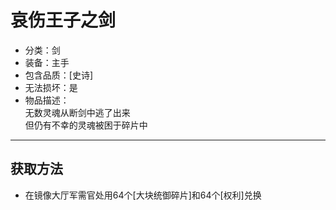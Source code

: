 # 哀伤王子之剑
* 分类：剑
* 装备：主手
* 包含品质：[史诗]
* 无法损坏：是
* 物品描述：<br/>
无数灵魂从断剑中逃了出来<br/>
但仍有不幸的灵魂被困于碎片中
---
## 获取方法
* 在镜像大厅军需官处用64个[大块统御碎片]和64个[权利]兑换
